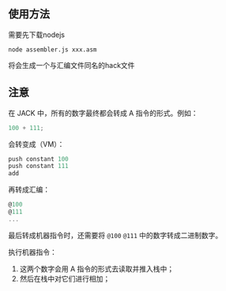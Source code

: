 ## 使用方法
需要先下载nodejs
```
node assembler.js xxx.asm
```
将会生成一个与汇编文件同名的hack文件

## 注意
在 JACK 中，所有的数字最终都会转成 A 指令的形式。例如：
```js
100 + 111;
```
会转变成（VM）：
```js
push constant 100
push constant 111
add
```
再转成汇编：
```js
@100
@111
...
```
最后转成机器指令时，还需要将 `@100` `@111` 中的数字转成二进制数字。

执行机器指令：
1. 这两个数字会用 A 指令的形式去读取并推入栈中；
2. 然后在栈中对它们进行相加；

